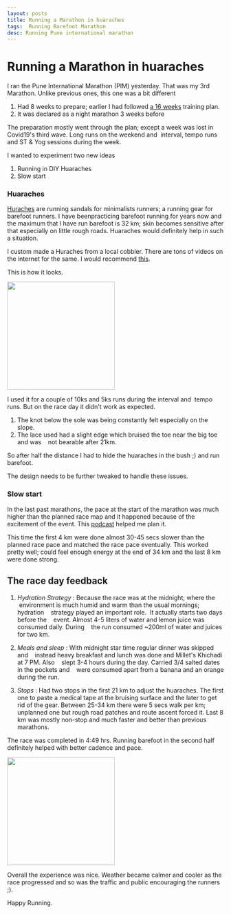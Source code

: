 ```yaml
---
layout: posts
title: Running a Marathon in huaraches
tags:  Running Barefoot Marathon
desc: Running Pune international marathon
---
```


# Running a Marathon in huaraches

I ran the Pune International Marathon (PIM) yesterday. That was my 3rd Marathon.
Unlike previous ones, this one was a bit different

1. Had 8 weeks to prepare; earlier I had followed [a 16 weeks](https://yogeshpowar.github.io/blog/2021/08/01/FMTraining.html) training plan.
2. It was declared as a night marathon 3 weeks before

The preparation mostly went through the plan; except a week was lost in
Covid19's third wave. Long runs on the weekend and  interval, tempo runs and ST
& Yog sessions during the week.

I wanted to experiment two new ideas

1. Running in DIY Huaraches
2. Slow start

### Huaraches

[Huraches](https://en.wikipedia.org/wiki/Huarache_(running_shoe)) are running
sandals for minimalists runners; a running gear for barefoot runners. I have
beenpracticing barefoot running for years now and the maximum that I have run
barefoot is 32 km; skin becomes sensitive after that especially on little rough
roads.  Huaraches would definitely help in such a situation.

I custom made a Huraches from a local cobbler. There are tons of videos on the
internet for the same. I would recommend
[this](https://www.youtube.com/watch?v=3zfJGoQvOaM).

This is how it looks.

<a href="/blogs/assets/images/huarches.jpg"><img src="/blogs/assets/images/huarches.jpg"
width="250"/></a>

I used it for a couple of 10ks and 5ks runs during the interval and  tempo runs.
But on the race day it didn't work as expected.

1. The knot below the sole was being constantly felt especially on the slope.
2. The lace used had a slight edge which bruised the toe near the big toe and was
   not bearable after 21km.

So after half the distance I had to hide the huaraches in the bush ;) and run
barefoot.

The design needs to be further tweaked to handle these issues.

### Slow start

In the last past marathons, the pace at the start of the marathon was much higher
than the planned race map and it happened because of the excitement of the
event. This [podcast]() helped me plan it.

This time the first 4 km were done almost 30-45 secs slower than the planned race
pace and matched the race pace eventually. This worked pretty well; could feel
enough energy at the end of 34 km and the last 8 km were done strong.

## The race day feedback

1. *Hydration Strategy* : Because the race was at the midnight; where the
   environment is much humid and warm than the usual mornings; hydration
   strategy played an important role.  It actually starts two days before the
   event. Almost 4-5 liters of water and lemon juice was consumed daily. During
   the run consumed ~200ml of water and juices for two km.

2. *Meals and sleep* : With midnight star time regular dinner was skipped and
   instead heavy breakfast and lunch was done and Millet's Khichadi at 7 PM. Also
   slept 3-4 hours during the day. Carried 3/4 salted dates in the pockets and
   were consumed apart from a banana and an orange during the run.

3. *Stops* : Had two stops in the first 21 km to adjust the huaraches. The first
   one to paste a medical tape at the bruising surface and the later to get
   rid of the gear. Between 25-34 km there were 5 secs walk per km; unplanned one
   but rough road patches and route ascent forced it. Last 8 km was mostly
   non-stop and much faster and better than previous marathons.

The race was completed in 4:49 hrs. Running barefoot in the second half
definitely helped with better cadence and pace.

<a href="/blogs/assets/images/pim35.jpg"><img src="/blogs/assets/images/pim35.jpg" width="250"/></a>

Overall the experience was nice. Weather became calmer and cooler as the race
progressed and so was the traffic and public encouraging the runners ;).

Happy Running.
